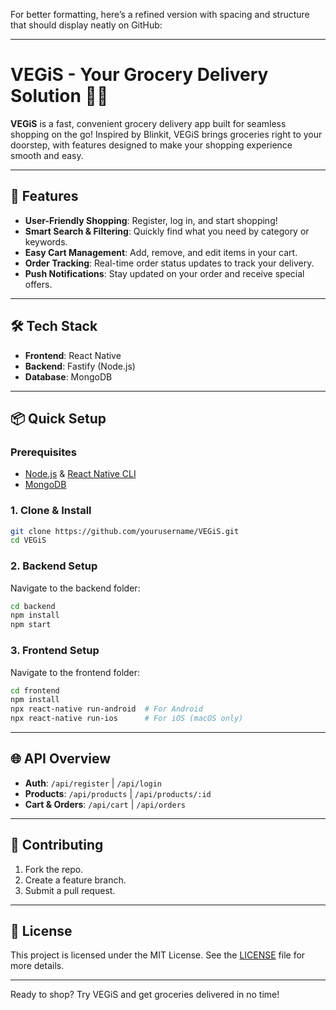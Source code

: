 For better formatting, here’s a refined version with spacing and structure that should display neatly on GitHub:

---
 
# VEGiS - Your Grocery Delivery Solution 🥕🍎

**VEGiS** is a fast, convenient grocery delivery app built for seamless shopping on the go! Inspired by Blinkit, VEGiS brings groceries right to your doorstep, with features designed to make your shopping experience smooth and easy.

---

## 🚀 Features

- **User-Friendly Shopping**: Register, log in, and start shopping!
- **Smart Search & Filtering**: Quickly find what you need by category or keywords.
- **Easy Cart Management**: Add, remove, and edit items in your cart.
- **Order Tracking**: Real-time order status updates to track your delivery.
- **Push Notifications**: Stay updated on your order and receive special offers.

---

## 🛠️ Tech Stack

- **Frontend**: React Native
- **Backend**: Fastify (Node.js)
- **Database**: MongoDB

---

## 📦 Quick Setup

### Prerequisites

- [Node.js](https://nodejs.org/) & [React Native CLI](https://reactnative.dev/docs/environment-setup)
- [MongoDB](https://www.mongodb.com/)

### 1. Clone & Install

```bash
git clone https://github.com/yourusername/VEGiS.git
cd VEGiS
```

### 2. Backend Setup

Navigate to the backend folder:

```bash
cd backend
npm install
npm start
```

### 3. Frontend Setup

Navigate to the frontend folder:

```bash
cd frontend
npm install
npx react-native run-android  # For Android
npx react-native run-ios      # For iOS (macOS only)
```

---

## 🌐 API Overview

- **Auth**: `/api/register` | `/api/login`
- **Products**: `/api/products` | `/api/products/:id`
- **Cart & Orders**: `/api/cart` | `/api/orders`

---

## 🤝 Contributing

1. Fork the repo.
2. Create a feature branch.
3. Submit a pull request.

---

## 📜 License

This project is licensed under the MIT License. See the [LICENSE](LICENSE) file for more details.

---

Ready to shop? Try VEGiS and get groceries delivered in no time!
